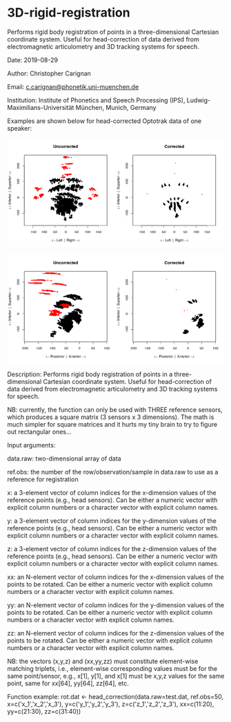 # 3D-rigid-registration
Performs rigid body registration of points in a three-dimensional Cartesian coordinate system. Useful for head-correction of data derived from electromagnetic articulometry and 3D tracking systems for speech.

Date: 2019-08-29

Author: Christopher Carignan

Email: c.carignan@phonetik.uni-muenchen.de

Institution: Institute of Phonetics and Speech Processing (IPS), Ludwig-Maximilians-Universität München, Munich, Germany


Examples are shown below for head-corrected Optotrak data of one speaker:

![x-y_correction](https://github.com/ChristopherCarignan/3D-rigid-registration/blob/master/x-y_correction.png)

![x-z_correction](https://github.com/ChristopherCarignan/3D-rigid-registration/blob/master/x-z_correction.png)


Description:
Performs rigid body registration of points in a three-dimensional Cartesian coordinate system. Useful for head-correction of data derived from electromagnetic articulometry and 3D tracking systems for speech.

NB: currently, the function can only be used with THREE reference sensors, which produces a square matrix (3 sensors x 3 dimensions). The math is much simpler for square matrices and it hurts my tiny brain to try to figure out rectangular ones...


Input arguments:

data.raw: two-dimensional array of data

ref.obs: the number of the row/observation/sample in data.raw to use as a reference for registration

x: a 3-element vector of column indices for the x-dimension values of the reference points (e.g., head sensors). Can be either a numeric vector with explicit column numbers or a character vector with explicit column names.

y: a 3-element vector of column indices for the y-dimension values of the reference points (e.g., head sensors). Can be either a numeric vector with explicit column numbers or a character vector with explicit column names.

z: a 3-element vector of column indices for the z-dimension values of the reference points (e.g., head sensors). Can be either a numeric vector with explicit column numbers or a character vector with explicit column names.

xx: an N-element vector of column indices for the x-dimension values of the points to be rotated. Can be either a numeric vector with explicit column numbers or a character vector with explicit column names.

yy: an N-element vector of column indices for the y-dimension values of the points to be rotated. Can be either a numeric vector with explicit column numbers or a character vector with explicit column names.

zz: an N-element vector of column indices for the z-dimension values of the points to be rotated. Can be either a numeric vector with explicit column numbers or a character vector with explicit column names.

NB: the vectors (x,y,z) and (xx,yy,zz) must constitute element-wise matching triplets, i.e., element-wise corresponding values must be for the same point/sensor, e.g., x[1], y[1], and x[1] must be x,y,z values for the same point, same for xx[64], yy[64], zz[64], etc.

Function example:
rot.dat <- head_correction(data.raw=test.dat, ref.obs=50, x=c('x_1','x_2','x_3'), y=c('y_1','y_2','y_3'), z=c('z_1','z_2','z_3'), xx=c(11:20), yy=c(21:30), zz=c(31:40))

